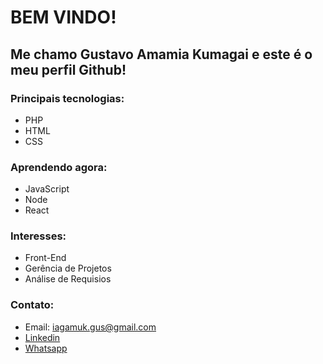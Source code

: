 <h1>BEM VINDO!</h1>
<h2>Me chamo <bold>Gustavo Amamia Kumagai</bold> e este é o meu perfil Github!</h2>

<h3>Principais tecnologias:</h3>

- PHP
- HTML
- CSS

<h3>Aprendendo agora:</h3>

- JavaScript
- Node
- React

<h3>Interesses:</h3>

- Front-End
- Gerência de Projetos
- Análise de Requisios

<h3>Contato:</h3>

- Email: iagamuk.gus@gmail.com
- [Linkedin](https://www.linkedin.com/in/gustavo-amamia-kumagai-293b421a3)
- [Whatsapp](https://wa.me/554488150190)
